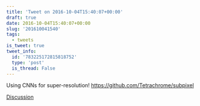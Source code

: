 ```yaml
---
title: 'Tweet on 2016-10-04T15:40:07+00:00'
draft: true
date: 2016-10-04T15:40:07+00:00
slug: '201610041540'
tags:
  - tweets
is_tweet: true
tweet_info:
  id: '783225172815818752'
  type: 'post'
  is_thread: False
---
```




Using CNNs for super-resolution! <https://github.com/Tetrachrome/subpixel>

[Discussion](https://x.com/sytelus/status/783225172815818752)

